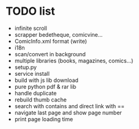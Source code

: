 
# TODO list

- infinite scroll
- scrapper bedetheque, comicvine...
- ComicInfo.xml format (write)
- i18n
- scan/convert in background
- multiple libraries (books, magazines, comics...)
- setup.py
- service install
- build with js lib download
- pure python pdf & rar lib
- handle duplicate
- rebuild thumb cache
- search with contains and direct link with ==
- navigate last page and show page number
- print page loading time

